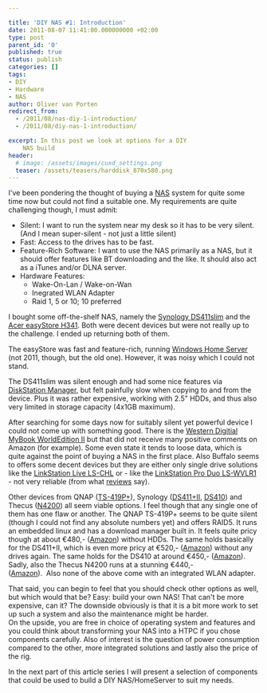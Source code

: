 ```yaml
---

title: 'DIY NAS #1: Introduction'
date: 2011-08-07 11:41:00.000000000 +02:00
type: post
parent_id: '0'
published: true
status: publish
categories: []
tags:
- DIY
- Hardware
- NAS
author: Oliver van Porten
redirect_from:
  - /2011/08/nas-diy-1-introduction/
  - /2011/08/diy-nas-1-introduction/

excerpt: In this post we look at options for a DIY
    NAS build
header: 
  # image: /assets/images/cuxd_settings.png
  teaser: /assets/teasers/harddisk_870x580.png
---
```

I've been pondering the thought of buying a [NAS](http://en.wikipedia.org/wiki/Network-attached_storage) system for quite some time now but could not find a suitable one. My requirements are quite challenging though, I must admit:

*   Silent: I want to run the system near my desk so it has to be very silent. (And I mean super-silent - not just a little silent)
*   Fast: Access to the drives has to be fast.
*   Feature-Rich Software: I want to use the NAS primarily as a NAS, but it should offer features like BT downloading and the like. It should also act as a iTunes and/or DLNA server.
*   Hardware Features:  
    - Wake-On-Lan / Wake-on-Wan  
    - Inegrated WLAN Adapter  
    - Raid 1, 5 or 10; 10 preferred

I bought some off-the-shelf NAS, namely the [Synology DS411slim](http://www.synology.com/us/products/DS411slim/index.php) and the [Acer easyStore H341](http://www.acer.de/ac/de/DE/content/home-server). Both were decent devices but were not really up to the challenge. I ended up returning both of them.

The easyStore was fast and feature-rich, running [Windows Home Server](http://en.wikipedia.org/wiki/Windows_Home_Server) (not 2011, though, but the old one). However, it was noisy which I could not stand.

The DS411slim was silent enough and had some nice features via [DiskStation Manager](http://www.synology.com/dsm/index.php?lang=enu), but felt painfully slow when copying to and from the device. Plus it was rather expensive, working with 2.5" HDDs, and thus also very limited in storage capacity (4x1GB maximum).

After searching for some days now for suitably silent yet powerful device I could not come up with something good. There is the [Western Digitial MyBook WorldEdition II](http://www.wdc.com/en/products/products.aspx?id=290) but that did not receive many positive comments on Amazon (for example). Some even state it tends to loose data, which is quite against the point of buying a NAS in the first place. Also Buffalo seems to offers some decent devices but they are either only single drive solutions like the [LinkStation Live LS-CHL](http://www.buffalotech.com/products/network-storage/home-and-small-office/linkstation-live-ls-chl/) or - like the [LinkStation Pro Duo LS-WVLR1](http://www.buffalotech.com/products/network-storage/home-and-small-office/linkstation-pro-duo-ls-wvlr1/) - not very reliable (from what [reviews](http://www.smallnetbuilder.com/content/view/30295/75/) say).

Other devices from QNAP ([TS-419P+](http://www.qnap.com/pro_detail_feature.asp?p_id=183)), Synology ([DS411+II](http://www.synology.com/products/spec.php?product_name=DS411%2BII〈=enu#p_submenu), [DS410](http://www.synology.com/us/products/ds410/index.php)) and Thecus ([N4200](http://www.thecus.com/product.php?PROD_ID=30)) all seem viable options. I feel though that any single one of them has one flaw or another. The QNAP TS-419P+ seems to be quite silent (though I could not find any absolute numbers yet) and offers RAID5. It runs an embedded linux and has a download manager built in. It feels quite pricy though at about €480,- ([Amazon](http://www.amazon.de/gp/product/B0047WHUMS/ref=as_li_ss_tl?ie=UTF8&tag=deadia-21&linkCode=as2&camp=1638&creative=19454&creativeASIN=B0047WHUMS)) without HDDs. The same holds basically for the DS411+II, which is even more pricy at €520,- ([Amazon](http://www.amazon.de/gp/product/B004CRH8HA/ref=as_li_ss_tl?ie=UTF8&tag=deadia-21&linkCode=as2&camp=1638&creative=19454&creativeASIN=B004CRH8HA)) without any drives again. The same holds for the DS410 at around €450,- ([Amazon](http://www.amazon.de/gp/product/B003A7OMS6/ref=as_li_ss_tl?ie=UTF8&tag=deadia-21&linkCode=as2&camp=1638&creative=19454&creativeASIN=B003A7OMS6)).  Sadly, also the Thecus N4200 runs at a stunning €440,-  
([Amazon](http://www.amazon.de/gp/product/B0034EG0TO/ref=as_li_ss_tl?ie=UTF8&tag=deadia-21&linkCode=as2&camp=1638&creative=19454&creativeASIN=B0034EG0TO)).  Also none of the above come with an integrated WLAN adapter.

That said, you can begin to feel that you should check other options as well, but which would that be? Easy: build your own NAS! That can't be more expensive, can it? The downside obviously is that it is a bit more work to set up such a system and also the maintenance might be harder.  
On the upside, you are free in choice of operating system and features and you could think about transforming your NAS into a HTPC if you chose components carefully. Also of interest is the question of power consumption compared to the other, more integrated solutions and lastly also the price of the rig.

In the next part of this article series I will present a selection of components that could be used to build a DIY NAS/HomeServer to suit my needs.